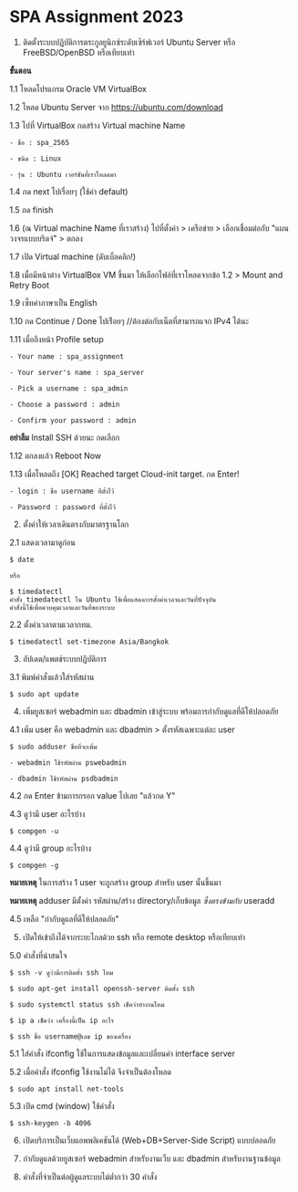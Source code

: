 # SPA Assignment 2023

1. ติดตั้งระบบปฏิบัติการตระกูลยูนิกซ์ระดับเซิร์ฟเวอร์ Ubuntu Server หรือ FreeBSD/OpenBSD หรือเทียบเท่า

**ขั้นตอน**

  1.1 โหลดโปรแกรม Oracle VM VirtualBox
  
  1.2 โหลด Ubuntu Server จาก https://ubuntu.com/download
  
  1.3 ไปที่ VirtualBox กดสร้าง Virtual machine Name
  
    - ชื่อ : spa_2565
    
    - ชนิด : Linux
    
    - รุ่น : Ubuntu เวอร์ชันที่เราโหลดมา
    
  1.4 กด next ไปเรื่อยๆ (ใช้ค่า default)
  
  1.5 กด finish
  
  1.6 (ณ Virtual machine Name ที่เราสร้าง) ไปที่ตั้งค่า > เครือข่าย > เลือกเชื่อมต่อกับ "แผนวงจรแบบบริดจ์" > ตกลง
  
  1.7 เปิด Virtual machine (ดับเบิ้ลคลิก!)
  
  1.8 เมื่อมีหน้าต่าง VirtualBox VM ขึ้นมา ให้เลือกไฟล์ที่เราโหลดจากข้อ 1.2 > Mount and Retry Boot
  
  1.9 เซ็ทค่าภาษาเป็น English
  
  1.10 กด Continue / Done ไปเร่ือยๆ //ต้องต่อกับเน็ตที่สามารถแจก IPv4 ได้นะ
  
  1.11 เมื่อถึงหน้า Profile setup
  
    - Your name : spa_assignment
    
    - Your server's name : spa_server
    
    - Pick a username : spa_admin
    
    - Choose a password : admin
    
    - Confirm your password : admin
    
  **อย่าลืม** Install SSH ด้วยนะ กดเลือก
  
  1.12 ตกลงแล้ว Reboot Now
  
  1.13 เมื่อโหลดถึง [OK] Reached target Cloud-init target. กด Enter!
    
    - login : ชื่อ username ที่ตั้งไว้
    
    - Password : password ที่ตั้งไว้
  
2. ตั้งค่าให้เวลาเดินตรงกับมาตรฐานโลก

  2.1 แสดงเวลามาดูก่อน
  
  ```
  $ date  
  
  หรือ
  
  $ timedatectl
  คำสั่ง timedatectl ใน Ubuntu ใช้เพื่อแสดงการตั้งค่าเวลาและวันที่ปัจจุบัน 
  คำสั่งนี้ใช้เพื่อควบคุมเวลาและวันที่ของระบบ
  ```
  
  2.2 ตั้งค่าเวลาตามเวลากทม.
  
  ```
  $ timedatectl set-timezone Asia/Bangkok
  ```
  
3. อัปเดต/แพตช์ระบบปฏิบัติการ
  
  3.1 พิมพ์คำสั่งแล้วใส่รหัสผ่าน
  
  ```
  $ sudo apt update
  ```

4. เพิ่มยูสเซอร์ webadmin และ dbadmin เข้าสู่ระบบ พร้อมการกำกับดูแลที่ดีให้ปลอดภัย

  4.1 เพิ่ม user คือ webadmin และ dbadmin > ตั้งรหัสเฉพาะแต่ละ user
  
  ```
  $ sudo adduser ชื่อที่จะเพิ่ม
  ```
    - webadmin ใช้รหัสผ่าน pswebadmin
    
    - dbadmin ใช้รหัสผ่าน psdbadmin
    
  4.2 กด Enter ข้ามการกรอก value ไปเลย "แล้วกด Y"
  
  4.3 ดูว่ามี user อะไรบ้าง
  
  ```
  $ compgen -u
  ```
  
  4.4 ดูว่ามี group อะไรบ้าง

  ```
  $ compgen -g
  ```
  **หมายเหตุ** ในการสร้าง 1 user จะถูกสร้าง group สำหรับ user นั้นขึ้นมา
  
  **หมายเหตุ** adduser มีตั้งค่า รหัสผ่าน/สร้าง directory/เก็บข้อมูล _ซึ่งตรงข้ามกับ_ useradd
    
  4.5 เหลือ "กำกับดูแลที่ดีให้ปลอดภัย"
  
5. เปิดให้เข้าถึงได้จากระยะไกลด้วย ssh หรือ remote desktop หรือเทียบเท่า

  5.0 คำสั่งที่น่าสนใจ
  
  ```
  $ ssh -v ดูว่ามีการติดตั้ง ssh ไหม
  
  $ sudo apt-get install openssh-server ติดตั้ง ssh
  
  $ sudo systemctl status ssh เช็คว่าทำงานไหม
  
  $ ip a เช็คว่า เครื่องนี้เป็น ip อะไร
  
  $ ssh ชื่อ username@เลข ip ของเครื่อง
  ```
  
  5.1 ใส่คำสั่ง ifconfig ใช้ในการแสดงข้อมูลและเปลี่ยนค่า interface server
  
  5.2 เมื่อคำสั่ง ifconfig ใช้งานไม่ได้ จึงจำเป็นต้องโหลด
  
  ```
  $ sudo apt install net-tools
  ```
  
  5.3 เปิด cmd (window) ใช้คำสั่ง
  
  ```
  $ ssh-keygen -b 4096
  ```
  
6. เปิดบริการเป็นเว็บแอพพลิเคชันได้ (Web+DB+Server-Side Script) แบบปลอดภัย

7. กำกับดูแลด้วยยูสเซอร์ webadmin สำหรับงานเว็บ และ dbadmin สำหรับงานฐานข้อมูล

8. คำสั่งที่จำเป็นต่อผู้ดูแลระบบไม่ต่ำกว่า 30 คำสั่ง



